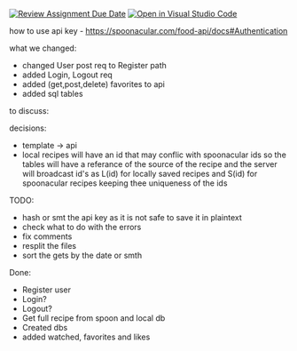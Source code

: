 [![Review Assignment Due Date](https://classroom.github.com/assets/deadline-readme-button-22041afd0340ce965d47ae6ef1cefeee28c7c493a6346c4f15d667ab976d596c.svg)](https://classroom.github.com/a/WkLPf7o5)
[![Open in Visual Studio Code](https://classroom.github.com/assets/open-in-vscode-718a45dd9cf7e7f842a935f5ebbe5719a5e09af4491e668f4dbf3b35d5cca122.svg)](https://classroom.github.com/online_ide?assignment_repo_id=11168133&assignment_repo_type=AssignmentRepo)

how to use api key - https://spoonacular.com/food-api/docs#Authentication

what we changed:
- changed User post req to Register path
- added Login, Logout req
- added (get,post,delete) favorites to api
- added sql tables

to discuss:

decisions:
- template -> api
- local recipes will have an id that may conflic with spoonacular ids so 
the tables will have a referance of the source of the recipe and the server will
broadcast id's as L(id) for locally saved recipes and S(id) for spoonacular recipes
keeping thee uniqueness of the ids

TODO:
- hash or smt the api key as it is not safe to save it in plaintext
- check what to do with the errors
- fix comments
- resplit the files
- sort the gets by the date or smth

Done: 
- Register user
- Login?
- Logout?
- Get full recipe from spoon and local db
- Created dbs 
- added watched, favorites and likes